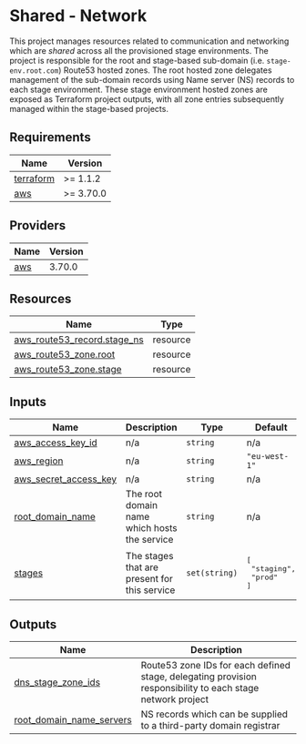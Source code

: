 # Shared - Network

This project manages resources related to communication and networking which are _shared_ across all the provisioned stage environments.
The project is responsible for the root and stage-based sub-domain (i.e. `stage-env.root.com`) Route53 hosted zones.
The root hosted zone delegates management of the sub-domain records using Name server (NS) records to each stage environment.
These stage environment hosted zones are exposed as Terraform project outputs, with all zone entries subsequently managed within the stage-based projects.

<!-- BEGIN_TF_DOCS -->
## Requirements

| Name | Version |
|------|---------|
| <a name="requirement_terraform"></a> [terraform](#requirement\_terraform) | >= 1.1.2 |
| <a name="requirement_aws"></a> [aws](#requirement\_aws) | >= 3.70.0 |

## Providers

| Name | Version |
|------|---------|
| <a name="provider_aws"></a> [aws](#provider\_aws) | 3.70.0 |

## Resources

| Name | Type |
|------|------|
| [aws_route53_record.stage_ns](https://registry.terraform.io/providers/hashicorp/aws/latest/docs/resources/route53_record) | resource |
| [aws_route53_zone.root](https://registry.terraform.io/providers/hashicorp/aws/latest/docs/resources/route53_zone) | resource |
| [aws_route53_zone.stage](https://registry.terraform.io/providers/hashicorp/aws/latest/docs/resources/route53_zone) | resource |

## Inputs

| Name | Description | Type | Default | Required |
|------|-------------|------|---------|:--------:|
| <a name="input_aws_access_key_id"></a> [aws\_access\_key\_id](#input\_aws\_access\_key\_id) | n/a | `string` | n/a | yes |
| <a name="input_aws_region"></a> [aws\_region](#input\_aws\_region) | n/a | `string` | `"eu-west-1"` | no |
| <a name="input_aws_secret_access_key"></a> [aws\_secret\_access\_key](#input\_aws\_secret\_access\_key) | n/a | `string` | n/a | yes |
| <a name="input_root_domain_name"></a> [root\_domain\_name](#input\_root\_domain\_name) | The root domain name which hosts the service | `string` | n/a | yes |
| <a name="input_stages"></a> [stages](#input\_stages) | The stages that are present for this service | `set(string)` | <pre>[<br>  "staging",<br>  "prod"<br>]</pre> | no |

## Outputs

| Name | Description |
|------|-------------|
| <a name="output_dns_stage_zone_ids"></a> [dns\_stage\_zone\_ids](#output\_dns\_stage\_zone\_ids) | Route53 zone IDs for each defined stage, delegating provision responsibility to each stage network project |
| <a name="output_root_domain_name_servers"></a> [root\_domain\_name\_servers](#output\_root\_domain\_name\_servers) | NS records which can be supplied to a third-party domain registrar |
<!-- END_TF_DOCS -->
